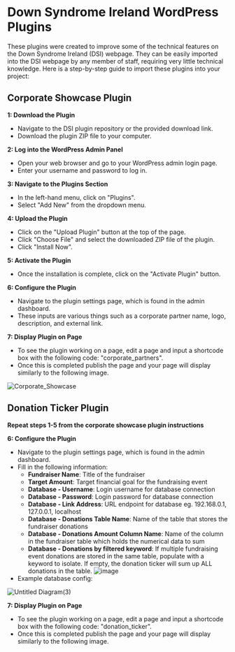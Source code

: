 # Down Syndrome Ireland WordPress Plugins
These plugins were created to improve some of the technical features on the Down Syndrome Ireland (DSI) webpage. They can be easily imported into the DSI webpage by any member of staff, requiring very little technical knowledge. Here is a step-by-step guide to import these plugins into your project:

## Corporate Showcase Plugin

**1: Download the Plugin**
- Navigate to the DSI plugin repository or the provided download link.
- Download the plugin ZIP file to your computer.

**2: Log into the WordPress Admin Panel**
- Open your web browser and go to your WordPress admin login page.
- Enter your username and password to log in.
  
**3: Navigate to the Plugins Section**
- In the left-hand menu, click on "Plugins".
- Select "Add New" from the dropdown menu.
  
**4: Upload the Plugin**
- Click on the "Upload Plugin" button at the top of the page.
- Click "Choose File" and select the downloaded ZIP file of the plugin.
- Click "Install Now".
  
**5: Activate the Plugin**
- Once the installation is complete, click on the "Activate Plugin" button.
  
**6: Configure the Plugin**
- Navigate to the plugin settings page, which is found in the admin dashboard.
- These inputs are various things such as a corporate partner name, logo, description, and external link.

**7: Display Plugin on Page**
- To see the plugin working on a page, edit a page and input a shortcode box with the following code: "corporate_partners".
- Once this is completed publish the page and your page will display similarly to the following image.

![Corporate_Showcase](https://github.com/user-attachments/assets/ee971335-3afe-4aba-81e2-141701a32fdb)

## Donation Ticker Plugin

**Repeat steps 1-5 from the corporate showcase plugin instructions**

**6: Configure the Plugin**
- Navigate to the plugin settings page, which is found in the admin dashboard.
- Fill in the following information:
    - **Fundraiser Name**: Title of the fundraiser
    - **Target Amount**: Target financial goal for the fundraising event
    - **Database - Username**: Login username for database connection
    - **Database - Password**: Login password for database connection
    - **Database - Link Address**: URL endpoint for database eg. 192.168.0.1, 127.0.0.1, localhost
    - **Database - Donations Table Name**: Name of the table that stores the fundraiser donations
    - **Database - Donations Amount Column Name**: Name of the column in the fundraiser table which holds the numerical data to sum
    - **Database - Donations by filtered keyword**: If multiple fundraising event donations are stored in the same table, populate with a keyword to isolate. If empty, the donation ticker will sum up ALL donations in the table.
  ![image](https://github.com/user-attachments/assets/ec92cafd-a10f-496d-bc8e-63cfbf451815)
- Example database config:

![Untitled Diagram(3)](https://github.com/user-attachments/assets/c8279615-6e64-4275-be3c-a1c756719790)

**7: Display Plugin on Page**
- To see the plugin working on a page, edit a page and input a shortcode box with the following code: "donation_ticker".
- Once this is completed publish the page and your page will display similarly to the following image.

